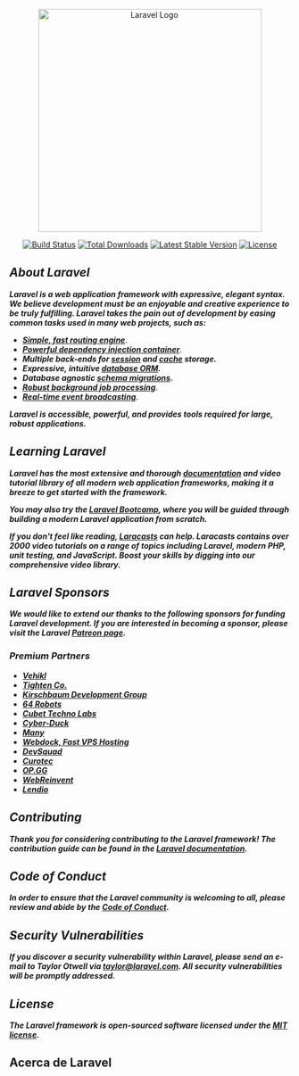 <p align="center"><a href="https://laravel.com" target="_blank"><img src="https://raw.githubusercontent.com/laravel/art/master/logo-lockup/5%20SVG/2%20CMYK/1%20Full%20Color/laravel-logolockup-cmyk-red.svg" width="400" alt="Laravel Logo"></a></p>

<p align="center">
<a href="https://github.com/laravel/framework/actions"><img src="https://github.com/laravel/framework/workflows/tests/badge.svg" alt="Build Status"></a>
<a href="https://packagist.org/packages/laravel/framework"><img src="https://img.shields.io/packagist/dt/laravel/framework" alt="Total Downloads"></a>
<a href="https://packagist.org/packages/laravel/framework"><img src="https://img.shields.io/packagist/v/laravel/framework" alt="Latest Stable Version"></a>
<a href="https://packagist.org/packages/laravel/framework"><img src="https://img.shields.io/packagist/l/laravel/framework" alt="License"></a>
</p>

## _About Laravel_

**_Laravel is a web application framework with expressive, elegant syntax. We believe development must be an enjoyable and creative experience to be truly fulfilling. Laravel takes the pain out of development by easing common tasks used in many web projects, such as:_**

- [**_Simple, fast routing engine_**](https://laravel.com/docs/routing).
- [**_Powerful dependency injection container_**](https://laravel.com/docs/container).
- **_Multiple back-ends for [session](https://laravel.com/docs/session) and [cache](https://laravel.com/docs/cache) storage._**
- **_Expressive, intuitive [database ORM](https://laravel.com/docs/eloquent)._**
- **_Database agnostic [schema migrations](https://laravel.com/docs/migrations)._**
- [**_Robust background job processing_**](https://laravel.com/docs/queues).
- [**_Real-time event broadcasting_**](https://laravel.com/docs/broadcasting).

**_Laravel is accessible, powerful, and provides tools required for large, robust applications._**

## _Learning Laravel_

**_Laravel has the most extensive and thorough [documentation](https://laravel.com/docs) and video tutorial library of all modern web application frameworks, making it a breeze to get started with the framework._**

**_You may also try the [Laravel Bootcamp](https://bootcamp.laravel.com), where you will be guided through building a modern Laravel application from scratch._**

**_If you don't feel like reading, [Laracasts](https://laracasts.com) can help. Laracasts contains over 2000 video tutorials on a range of topics including Laravel, modern PHP, unit testing, and JavaScript. Boost your skills by digging into our comprehensive video library._**

## _Laravel Sponsors_

**_We would like to extend our thanks to the following sponsors for funding Laravel development. If you are interested in becoming a sponsor, please visit the Laravel [Patreon page](https://patreon.com/taylorotwell)._**

### _Premium Partners_

- **[_Vehikl_](https://vehikl.com/)**
- **[_Tighten Co._](https://tighten.co)**
- **[_Kirschbaum Development Group_](https://kirschbaumdevelopment.com)**
- **[_64 Robots_](https://64robots.com)**
- **[_Cubet Techno Labs_](https://cubettech.com)**
- **[_Cyber-Duck_](https://cyber-duck.co.uk)**
- **[_Many_](https://www.many.co.uk)**
- **[_Webdock, Fast VPS Hosting_](https://www.webdock.io/en)**
- **[_DevSquad_](https://devsquad.com)**
- **[_Curotec_](https://www.curotec.com/services/technologies/laravel/)**
- **[_OP.GG_](https://op.gg)**
- **[_WebReinvent_](https://webreinvent.com/?utm_source=laravel&utm_medium=github&utm_campaign=patreon-sponsors)**
- **[_Lendio_](https://lendio.com)**

## _Contributing_

**_Thank you for considering contributing to the Laravel framework! The contribution guide can be found in the [Laravel documentation](https://laravel.com/docs/contributions)._**

## _Code of Conduct_

**_In order to ensure that the Laravel community is welcoming to all, please review and abide by the [Code of Conduct](https://laravel.com/docs/contributions#code-of-conduct)._**

## _Security Vulnerabilities_

**_If you discover a security vulnerability within Laravel, please send an e-mail to Taylor Otwell via [taylor@laravel.com](mailto:taylor@laravel.com). All security vulnerabilities will be promptly addressed._**

## _License_

**_The Laravel framework is open-sourced software licensed under the [MIT license](https://opensource.org/licenses/MIT)._**

## Acerca de Laravel
